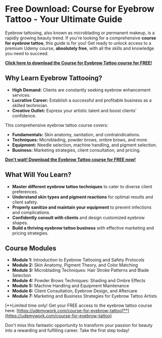 # Free Download: Course for Eyebrow Tattoo - Your Ultimate Guide

Eyebrow tattooing, also known as microblading or permanent makeup, is a rapidly growing beauty trend. If you're looking for a comprehensive **course for eyebrow tattoo**, this guide is for you! Get ready to unlock access to a premium Udemy course, **absolutely free**, with all the skills and knowledge you need to succeed.

[**Click here to download the Course for Eyebrow Tattoo course for FREE!**](https://udemywork.com/course-for-eyebrow-tattoo)

## Why Learn Eyebrow Tattooing?

*   **High Demand:** Clients are constantly seeking eyebrow enhancement services.
*   **Lucrative Career:** Establish a successful and profitable business as a skilled technician.
*   **Creative Outlet:** Express your artistic talent and boost clients' confidence.

This comprehensive eyebrow tattoo course covers:

*   **Fundamentals:** Skin anatomy, sanitation, and contraindications.
*   **Techniques:** Microblading, powder brows, ombre brows, and more.
*   **Equipment:** Needle selection, machine handling, and pigment selection.
*   **Business:** Marketing strategies, client consultation, and pricing.

[**Don't wait! Download the Eyebrow Tattoo course for FREE now!**](https://udemywork.com/course-for-eyebrow-tattoo)

## What Will You Learn?

*   **Master different eyebrow tattoo techniques** to cater to diverse client preferences.
*   **Understand skin types and pigment reactions** for optimal results and client safety.
*   **Properly sanitize and maintain your equipment** to prevent infections and complications.
*   **Confidently consult with clients** and design customized eyebrow shapes.
*   **Build a thriving eyebrow tattoo business** with effective marketing and pricing strategies.

## Course Modules

*   **Module 1:** Introduction to Eyebrow Tattooing and Safety Protocols
*   **Module 2:** Skin Anatomy, Pigment Theory, and Color Matching
*   **Module 3:** Microblading Techniques: Hair Stroke Patterns and Blade Selection
*   **Module 4:** Powder Brows Techniques: Shading and Ombre Effects
*   **Module 5:** Machine Handling and Equipment Maintenance
*   **Module 6:** Client Consultation, Eyebrow Design, and Aftercare
*   **Module 7:** Marketing and Business Strategies for Eyebrow Tattoo Artists

[**Limited time only! Get your FREE access to the eyebrow tattoo course here: [https://udemywork.com/course-for-eyebrow-tattoo]**](https://udemywork.com/course-for-eyebrow-tattoo)

Don't miss this fantastic opportunity to transform your passion for beauty into a rewarding and fulfilling career. Take the first step today!

